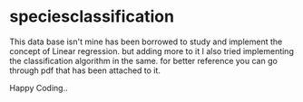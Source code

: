 # speciesclassification

This data base isn't mine has been borrowed to study and implement the concept of Linear regression. but adding more to it I also tried implementing the classification algorithm in the same. for better reference you can go through pdf that has been attached to it.

Happy Coding..
